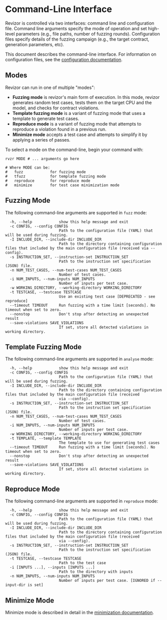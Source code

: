 # Command-Line Interface

Revizor is controlled via two interfaces: command line and configuration file.
Command line arguments specify the mode of operation and set high-level parameters (e.g., file paths, number of fuzzing rounds).
Configuration files specify details of the fuzzing campaign (e.g., the target contract, generation parameters, etc).

This document describes the command-line interface.
For information on configuration files, see the [configuration documentation](config.md).

## Modes

Revizor can run in one of multiple "modes":

* **Fuzzing mode** is revizor's main form of execution.
In this mode, revizor generates random test cases, tests them on the target CPU and the model,
and checks for contract violations.
* **Template fuzzing mode** is a variant of fuzzing mode that uses a template to generate test cases.
* **Reproduce mode** is a variant of fuzzing mode that attempts to reproduce a violation found in a previous run.
* **Minimize mode** accepts a test case and attempts to simplify it by applying a series of passes.

To select a mode on the command-line, begin your command with:

```shell
rvzr MODE # ... arguments go here

# Where MODE can be:
#   fuzz            for fuzzing mode
#   tfuzz           for template fuzzing mode
#   reproduce       for reproduce mode
#   minimize        for test case minimization mode
```

## Fuzzing Mode

The following command-line arguments are supported in `fuzz` mode:

```
  -h, --help            show this help message and exit
  -c CONFIG, --config CONFIG
                        Path to the configuration file (YAML) that will be used during fuzzing.
  -I INCLUDE_DIR, --include-dir INCLUDE_DIR
                        Path to the directory containing configuration files that included by the main configuration file (received via --config).
  -s INSTRUCTION_SET, --instruction-set INSTRUCTION_SET
                        Path to the instruction set specification (JSON) file.
  -n NUM_TEST_CASES, --num-test-cases NUM_TEST_CASES
                        Number of test cases.
  -i NUM_INPUTS, --num-inputs NUM_INPUTS
                        Number of inputs per test case.
  -w WORKING_DIRECTORY, --working-directory WORKING_DIRECTORY
  -t TESTCASE, --testcase TESTCASE
                        Use an existing test case [DEPRECATED - see reproduce]
  --timeout TIMEOUT     Run fuzzing with a time limit [seconds]. No timeout when set to zero.
  --nonstop             Don't stop after detecting an unexpected result
  --save-violations SAVE_VIOLATIONS
                        If set, store all detected violations in working directory.
```

## Template Fuzzing Mode

The following command-line arguments are supported in `analyse` mode:

```
  -h, --help            show this help message and exit
  -c CONFIG, --config CONFIG
                        Path to the configuration file (YAML) that will be used during fuzzing.
  -I INCLUDE_DIR, --include-dir INCLUDE_DIR
                        Path to the directory containing configuration files that included by the main configuration file (received
                        via --config).
  -s INSTRUCTION_SET, --instruction-set INSTRUCTION_SET
                        Path to the instruction set specification (JSON) file.
  -n NUM_TEST_CASES, --num-test-cases NUM_TEST_CASES
                        Number of test cases.
  -i NUM_INPUTS, --num-inputs NUM_INPUTS
                        Number of inputs per test case.
  -w WORKING_DIRECTORY, --working-directory WORKING_DIRECTORY
  -t TEMPLATE, --template TEMPLATE
                        The template to use for generating test cases
  --timeout TIMEOUT     Run fuzzing with a time limit [seconds]. No timeout when set to zero.
  --nonstop             Don't stop after detecting an unexpected result
  --save-violations SAVE_VIOLATIONS
                        If set, store all detected violations in working directory.
```

## Reproduce Mode

The following command-line arguments are supported in `reproduce` mode:

```
  -h, --help            show this help message and exit
  -c CONFIG, --config CONFIG
                        Path to the configuration file (YAML) that will be used during fuzzing.
  -I INCLUDE_DIR, --include-dir INCLUDE_DIR
                        Path to the directory containing configuration files that included by the main configuration file (received
                        via --config).
  -s INSTRUCTION_SET, --instruction-set INSTRUCTION_SET
                        Path to the instruction set specification (JSON) file.
  -t TESTCASE, --testcase TESTCASE
                        Path to the test case
  -i [INPUTS ...], --inputs [INPUTS ...]
                        Path to the directory with inputs
  -n NUM_INPUTS, --num-inputs NUM_INPUTS
                        Number of inputs per test case. [IGNORED if --input-dir is set]
```

## Minimize Mode

Minimize mode is described in detail in the [minimization documentation](minimization.md).
